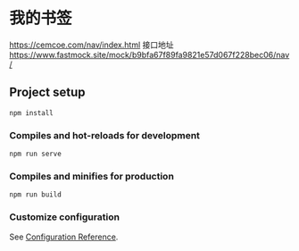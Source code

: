 # 我的书签
https://cemcoe.com/nav/index.html
接口地址
https://www.fastmock.site/mock/b9bfa67f89fa9821e57d067f228bec06/nav/

## Project setup
```
npm install
```

### Compiles and hot-reloads for development
```
npm run serve
```

### Compiles and minifies for production
```
npm run build
```

### Customize configuration
See [Configuration Reference](https://cli.vuejs.org/config/).
